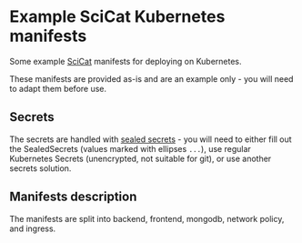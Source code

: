 # Example SciCat Kubernetes manifests

Some example [SciCat](https://scicatproject.github.io/) manifests for deploying on Kubernetes.

These manifests are provided as-is and are an example only - you will need to adapt them before use.

## Secrets

The secrets are handled with [sealed secrets](https://github.com/bitnami-labs/sealed-secrets) - you will need to either fill out the SealedSecrets (values marked with ellipses `...`), use regular Kubernetes Secrets (unencrypted, not suitable for git), or use another secrets solution.

## Manifests description

The manifests are split into backend, frontend, mongodb, network policy, and ingress.